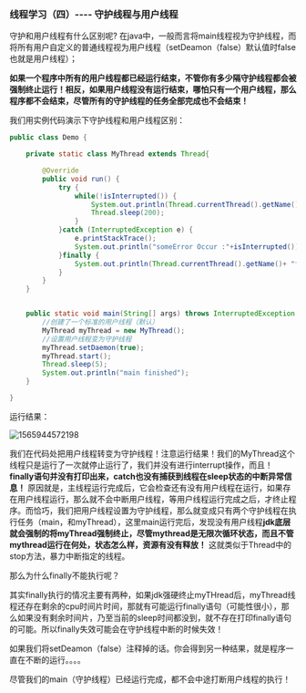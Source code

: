 ### 线程学习（四）---- 守护线程与用户线程

守护和用户线程有什么区别呢? 在java中，一般而言将main线程视为守护线程，而将所有用户自定义的普通线程视为用户线程（setDeamon（false）默认值时false也就是用户线程）；

**如果一个程序中所有的用户线程都已经运行结束，不管你有多少隔守护线程都会被强制终止运行！相反，如果用户线程没有运行结束，哪怕只有一个用户线程，那么程序都不会结束，尽管所有的守护线程的任务全部完成也不会结束！**

我们用实例代码演示下守护线程和用户线程区别：

```java
public class Demo {

    private static class MyThread extends Thread{

        @Override
        public void run() {
            try {
                while(!isInterrupted()) {
                    System.out.println(Thread.currentThread().getName() + "isRunning");
                    Thread.sleep(200);
                }
            }catch (InterruptedException e) {
                e.printStackTrace();
                System.out.println("someError Occur :"+isInterrupted());
            }finally {
                System.out.println(Thread.currentThread().getName()+ "finishRunning");
            }
        }
    }


    public static void main(String[] args) throws InterruptedException {
        //创建了一个标准的用户线程（默认）
        MyThread myThread = new MyThread();
        //设置用户线程变为守护线程
        myThread.setDaemon(true);
        myThread.start();
        Thread.sleep(5);
        System.out.println("main finished");
    }

}

```

运行结果：

![1565944572198](C:\Users\86137\AppData\Roaming\Typora\typora-user-images\1565944572198.png)

我们在代码处把用户线程转变为守护线程！注意运行结果！我们的MyThread这个线程只是运行了一次就停止运行了，我们并没有进行interrupt操作，而且！**finally语句并没有打印出来，catch也没有捕获到线程在sleep状态的中断异常信息！** 原因就是，主线程运行完成后，它会检查还有没有用户线程在运行，如果存在用户线程运行，那么就不会中断用户线程，等用户线程运行完成之后，才终止程序。而恰巧，我们把用户线程设置为守护线程，那么就变成只有两个守护线程在执行任务（main，和myThread），这里main运行完后，发现没有用户线程**jdk底层就会强制的将myThread强制终止，尽管mythread是无限次循环状态，而且不管mythread运行在何处，状态怎么样，资源有没有释放！** 这就类似于Thread中的stop方法，暴力中断指定的线程。

那么为什么finally不能执行呢？ 

其实finally执行的情况主要有两种，如果jdk强硬终止myTHread后，myThread线程还存在剩余的cpu时间片时间，那就有可能运行finally语句（可能性很小），那么如果没有剩余时间片，乃至当前的sleep时间都没到，就不存在打印finally语句的可能。所以finally失效可能会在守护线程中断的时候失效！



如果我们将setDeamon（false）注释掉的话。你会得到另一种结果，就是程序一直在不断的运行。。。。

尽管我们的main（守护线程）已经运行完成，都不会中途打断用户线程的执行！